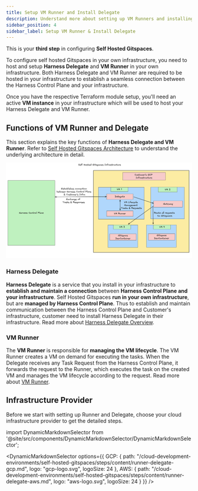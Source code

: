 ```yaml
---
title: Setup VM Runner and Install Delegate
description: Understand more about setting up VM Runners and installing Delegate. 
sidebar_position: 4
sidebar_label: Setup VM Runner & Install Delegate
---
```


This is your **third step** in configuring **Self Hosted Gitspaces**. 

To configure self hosted Gitspaces in your own infrastructure, you need to host and setup **Harness Delegate** and **VM Runner** in your own infrastructure. Both Harness Delegate and VM Runner are required to be hosted in your infrastructure to establish a seamless connection between the Harness Control Plane and your infrastructure. 

Once you have the respective Terraform module setup, you'll need an active **VM instance** in your infrastructure which will be used to host your Harness Delegate and VM Runner. 

## Functions of VM Runner and Delegate
This section explains the key functions of **Harness Delegate and VM Runner**. Refer to [Self Hosted Gitspaces Architecture](/docs/cloud-development-environments/deep-dive-into-gitspaces/self-hosted-architecture.md) to understand the underlying architecture in detail. 

![](../static/self-hosted-architecture.png)

### Harness Delegate 
**Harness Delegate** is a service that you install in your infrastructure to **establish and maintain a connection** between **Harness Control Plane and your infrastructure**. Self Hosted Gitspaces **run in your own infrastructure**, but are **managed by Harness Control Plane**. Thus to establish and maintain communication between the Harness Control Plane and Customer's infrastructure, customer need to install Harness Delegate in their infrastructure. Read more about [Harness Delegate Overview](https://developer.harness.io/docs/platform/delegates/delegate-concepts/delegate-overview/).

### VM Runner
The **VM Runner** is responsible for **managing the VM lifecycle**. The VM Runner creates a VM on demand for executing the tasks. When the Delegate receives any Task Request from the Harness Control Plane, it forwards the request to the Runner, which executes the task on the created VM and manages the VM lifecycle according to the request. Read more about [VM Runner](https://docs.drone.io/runner/vm/overview/).

## Infrastructure Provider
Before we start with setting up Runner and Delegate, choose your cloud infrastructure provider to get the detailed steps. 

import DynamicMarkdownSelector from '@site/src/components/DynamicMarkdownSelector/DynamicMarkdownSelector';

<DynamicMarkdownSelector
  options={{
    GCP: {
      path: "/cloud-development-environments/self-hosted-gitspaces/steps/content/runner-delegate-gcp.md",
      logo: "gcp-logo.svg",
      logoSize: 24
    },
    AWS: {
      path: "/cloud-development-environments/self-hosted-gitspaces/steps/content/runner-delegate-aws.md",
      logo: "aws-logo.svg",
      logoSize: 24
    }
  }}
/>
